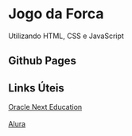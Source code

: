 # Jogo da Forca

Utilizando HTML, CSS e JavaScript

## Github Pages

## Links Úteis
[Oracle Next Education](https://www.oracle.com/br/education/oracle-next-education/)<br><br>
[Alura](https://cursos.alura.com.br/)
